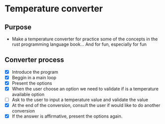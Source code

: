 # Temperature converter

## Purpose

- Make a temperature converter for practice some of the concepts in the rust programming language book... And for fun, especially for fun

## Converter process

- [x] Introduce the program
- [x] Beggin in a main loop
- [x] Present the options
- [x] When the user choose an option we need to validate if is a temperature available option 
- [ ] Ask to the user to input a temperature value and validate the value
- [x] At the end of the conversion, consult the user if would like to do another conversion
- [x] If the answer is affirmative, present the options again.
